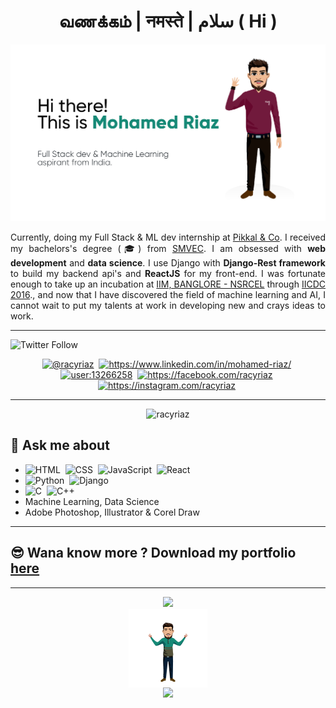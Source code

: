 <h1 align="center"> வணக்கம் | नमस्ते | سلام ( Hi ) </h1>

![](./github_cover_page.jpg)
<p style='text-align:justify; text-justify: inter-word'>
Currently, doing my Full Stack & ML dev internship at <a href="https://www.pikkal.com/">Pikkal & Co</a>. I received my bachelors's degree (🎓) from <a href="https://smvec.ac.in/">SMVEC</a>. I am obsessed with <b>web development</b> and <b>data science</b>. I use Django with <b>Django-Rest framework</b> to build my backend api's and <b>ReactJS</b> for my front-end. I was fortunate enough to take up an incubation at <a href="https://www.nsrcel.org/">IIM, BANGLORE - NSRCEL</a> through <a href="https://innovate.mygov.in/india-innovation-challenge-design-contest">IICDC 2016</a>., and now that I have discovered the field of machine learning and AI, I cannot wait to put my talents at work in developing new and crays ideas to work.</p>
<hr />

![Twitter Follow](https://img.shields.io/twitter/follow/racyriaz?label=tweet%20with%20me&style=social)&nbsp;


<p align=center>
<a href="https://twitter.com/@racyriaz" ><img  src="https://cdn.jsdelivr.net/npm/simple-icons@3.0.1/icons/twitter.svg" alt="@racyriaz" height="25" width="25" /></a>&nbsp;
<a href="https://linkedin.com/in/https://www.linkedin.com/in/mohamed-riaz/" ><img  src="https://cdn.jsdelivr.net/npm/simple-icons@3.0.1/icons/linkedin.svg" alt="https://www.linkedin.com/in/mohamed-riaz/" height="25" width="25" /></a>&nbsp;
<a href="https://stackoverflow.com/users/user:13266258" ><img  src="https://cdn.jsdelivr.net/npm/simple-icons@3.0.1/icons/stackoverflow.svg" alt="user:13266258" height="25" width="25" /></a>&nbsp;
<a href="https://fb.com/https://facebook.com/racyriaz" ><img  src="https://cdn.jsdelivr.net/npm/simple-icons@3.0.1/icons/facebook.svg" alt="https://facebook.com/racyriaz" height="25" width="25" /></a>&nbsp;
<a href="https://instagram.com/https://instagram.com/racyriaz" ><img src="https://cdn.jsdelivr.net/npm/simple-icons@3.0.1/icons/instagram.svg" alt="https://instagram.com/racyriaz" height="25" width="25" /></a>&nbsp;
</p>

<hr />
<p align="center"> <img src="https://komarev.com/ghpvc/?username=racyriaz" alt="racyriaz" /> </p>

## 💬 **Ask me about**
  - ![HTML](https://img.shields.io/badge/-HTML-05122A?style=flat&logo=HTML5)&nbsp; ![CSS](https://img.shields.io/badge/-CSS-05122A?style=flat&logo=CSS3&logoColor=1572B6)&nbsp; ![JavaScript](https://img.shields.io/badge/-JavaScript-05122A?style=flat&logo=javascript)&nbsp; ![React](https://img.shields.io/badge/-React-05122A?style=flat&logo=react)&nbsp;
  - ![Python](https://img.shields.io/badge/-Python-05122A?style=flat&logo=python)&nbsp; ![Django](https://img.shields.io/badge/-Django-05122A?style=flat&logo=django&logoColor=092E20)&nbsp;
  - ![C](https://img.shields.io/badge/-C-05122A?style=flat&logo=C&logoColor=A8B9CC)&nbsp; ![C++](https://img.shields.io/badge/-C++-05122A?style=flat&logo=C%2B%2B&logoColor=00599C)&nbsp;
  - Machine Learning, Data Science
  - Adobe Photoshop, Illustrator & Corel Draw
<hr />

## 😎 Wana know more ? Download my portfolio [here](./mohamed_riaz_2021.pdf)
<hr />

<p align="center">
<a href="https://github.com/AVS1508">
  <img height="180em" src="https://github-readme-stats-eight-theta.vercel.app/api?username=racyriaz&show_icons=true&theme=algolia&include_all_commits=true&count_private=true"/>
  <img style="display:flex;" width="25%" height="auto" src="./eyes%20closed%20blue%20t.png" alt="smiling emoji of riaz" />
  <img height="180em" src="https://github-readme-stats-eight-theta.vercel.app/api/top-langs/?username=racyriaz&layout=compact&langs_count=8&theme=algolia"/>

</a>
</p>